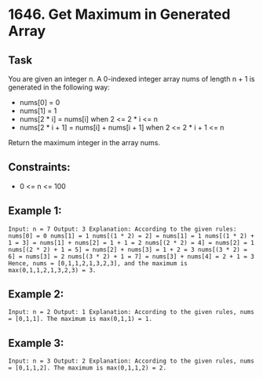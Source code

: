 # 1646. Get Maximum in Generated Array

## Task
You are given an integer n. A 0-indexed integer array nums of length n + 1 is generated in the following way:
- nums[0] = 0
- nums[1] = 1
- nums[2 * i] = nums[i] when 2 <= 2 * i <= n
- nums[2 * i + 1] = nums[i] + nums[i + 1] when 2 <= 2 * i + 1 <= n

Return the maximum integer in the array nums.


## Constraints:
- 0 <= n <= 100


## Example 1:
``
Input: n = 7
Output: 3
Explanation: According to the given rules:
nums[0] = 0
nums[1] = 1
nums[(1 * 2) = 2] = nums[1] = 1
nums[(1 * 2) + 1 = 3] = nums[1] + nums[2] = 1 + 1 = 2
nums[(2 * 2) = 4] = nums[2] = 1
nums[(2 * 2) + 1 = 5] = nums[2] + nums[3] = 1 + 2 = 3
nums[(3 * 2) = 6] = nums[3] = 2
nums[(3 * 2) + 1 = 7] = nums[3] + nums[4] = 2 + 1 = 3
Hence, nums = [0,1,1,2,1,3,2,3], and the maximum is max(0,1,1,2,1,3,2,3) = 3.
``


## Example 2:
``
Input: n = 2
Output: 1
Explanation: According to the given rules, nums = [0,1,1]. The maximum is max(0,1,1) = 1.
``

## Example 3:
``
Input: n = 3
Output: 2
Explanation: According to the given rules, nums = [0,1,1,2]. The maximum is max(0,1,1,2) = 2.
``